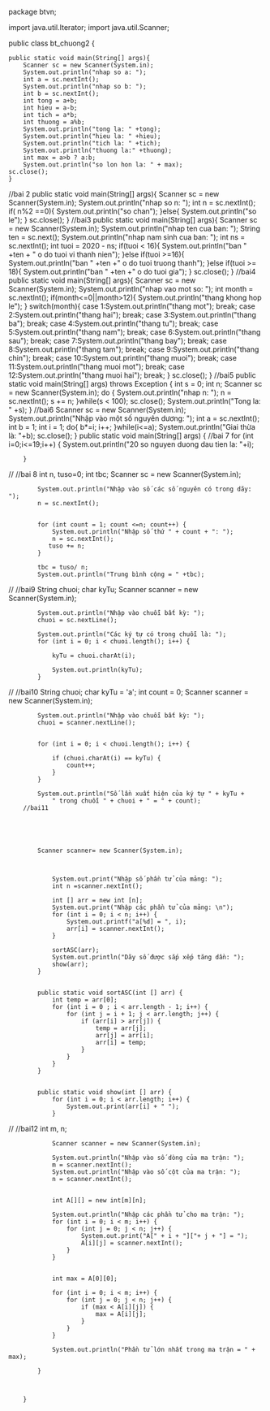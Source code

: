 package btvn;

import java.util.Iterator;
import java.util.Scanner;

public class bt_chuong2 {

    public static void main(String[] args){
        Scanner sc = new Scanner(System.in);
        System.out.println("nhap so a: ");
        int a = sc.nextInt();
        System.out.println("nhap so b: ");
        int b = sc.nextInt();
        int tong = a+b;
        int hieu = a-b;
        int tich = a*b;
        int thuong = a%b; 
        System.out.println("tong la: " +tong);
        System.out.println("hieu la: " +hieu);
        System.out.println("tich la: " +tich);
        System.out.println("thuong la:" +thuong);
        int max = a>b ? a:b;
        System.out.println("so lon hon la: " + max);
    sc.close();
    }
//bai 2
    public static void main(String[] args){
        Scanner sc = new Scanner(System.in);
        System.out.println("nhap so n: ");
        int n = sc.nextInt();
        if( n%2 ==0){
            System.out.println("so chan");
        }else{
            System.out.println("so le");
        }
        sc.close();
    }
//bai3
    public static void main(String[] args){
        Scanner sc = new Scanner(System.in);
        System.out.println("nhap ten cua ban: ");
        String ten = sc.next(); 
        System.out.println("nhap nam sinh cua ban: ");
        int ns = sc.nextInt();
        int tuoi = 2020 - ns;
        if(tuoi < 16){
            System.out.println("ban " +ten + " o do tuoi vi thanh nien");
        }else if(tuoi >=16){
            System.out.println("ban " +ten +" o do tuoi truong thanh");
        }else if(tuoi >= 18){
            System.out.println("ban " +ten +" o do tuoi gia");
        }
        sc.close();
    }
//bai4
 public static void main(String[] args){
        Scanner sc = new Scanner(System.in);
        System.out.println("nhap vao mot so: ");
        int month = sc.nextInt();
        if(month<=0||month>12){
            System.out.println("thang khong hop le");
        }
            switch(month){
                case 1:System.out.println("thang mot");
                break;
                case 2:System.out.println("thang hai");
                break;
                case 3:System.out.println("thang ba");
                break;
                case 4:System.out.println("thang tu");
                break;
                case 5:System.out.println("thang nam");
                break;
                case 6:System.out.println("thang sau");
                break;
                case 7:System.out.println("thang bay");
                break;
                case 8:System.out.println("thang tam");
                break;
                case 9:System.out.println("thang chin");
                break;
                case 10:System.out.println("thang muoi");
                break;
                case 11:System.out.println("thang muoi mot");
                break;
                case 12:System.out.println("thang muoi hai");
                break;
            }
        sc.close();
    }
//bai5
public static void main(String[] args) throws Exception {
        int s = 0;
        int n;
        Scanner sc = new Scanner(System.in);
        do {
            System.out.println("nhap n: ");
             n = sc.nextInt();
            s += n;
    }while(s < 100);
    sc.close();
    System.out.println("Tong la: " +s);
    }
//bai6
    Scanner sc = new Scanner(System.in);
        System.out.println("Nhập vào một số nguyên dương: ");
        int a = sc.nextInt();
        int b = 1;
        int i = 1;
        do{
            b*=i;
            i++;
        }while(i<=a);
        System.out.println("Giai thừa là: "+b);
        sc.close();
    }
	public static void main(String[] args) {
		//bai 7
		for (int i=0;i<=19;i++) {
			System.out.println("20 so nguyen duong dau tien la: "+i);
			
		}
//		//bai 8
		int n, tuso=0;
		int tbc;
		  Scanner sc = new Scanner(System.in);
	         
	        
	         
	        System.out.println("Nhập vào số các số nguyên có trong dãy: ");
	        n = sc.nextInt();
	         

	        for (int count = 1; count <=n; count++) {
	            System.out.println("Nhập số thứ " + count + ": ");
	            n = sc.nextInt();
	           tuso += n;
	        }
	         
	        tbc = tuso/ n;
	        System.out.println("Trung bình cộng = " +tbc);
//	        //bai9
	        String chuoi;
	        char kyTu;
	        Scanner scanner = new Scanner(System.in);
	             
	        System.out.println("Nhập vào chuỗi bất kỳ: ");
	        chuoi = sc.nextLine();
	             
	        System.out.println("Các ký tự có trong chuỗi là: ");
	        for (int i = 0; i < chuoi.length(); i++) {
	            
	            kyTu = chuoi.charAt(i);
	                 
	            System.out.println(kyTu);
	        }
//	        //bai10
	        String chuoi;
	        char kyTu = 'a';
	        int count = 0;
	        Scanner scanner = new Scanner(System.in);
	             
	        System.out.println("Nhập vào chuỗi bất kỳ: ");
	        chuoi = scanner.nextLine();
	             
	       
	        for (int i = 0; i < chuoi.length(); i++) {
	           
	            if (chuoi.charAt(i) == kyTu) {
	                count++;
	            }
	        }
	             
	        System.out.println("Số lần xuất hiện của ký tự " + kyTu +
	            " trong chuỗi " + chuoi + " = " + count);
		//bai11
		
		 
		 
	
		
		    Scanner scanner= new Scanner(System.in);
		     
		
		
		        System.out.print("Nhập số phần tử của mảng: ");
		        int n =scanner.nextInt();
		      
		        int [] arr = new int [n];
		        System.out.print("Nhập các phần tử của mảng: \n");
		        for (int i = 0; i < n; i++) {
		            System.out.printf("a[%d] = ", i);
		            arr[i] = scanner.nextInt();
		        }
		   
		        sortASC(arr);
		        System.out.println("Dãy số được sắp xếp tăng dần: ");
		        show(arr);
		    }
		     
		   
		    public static void sortASC(int [] arr) {
		        int temp = arr[0];
		        for (int i = 0 ; i < arr.length - 1; i++) {
		            for (int j = i + 1; j < arr.length; j++) {
		                if (arr[i] > arr[j]) {
		                    temp = arr[j];
		                    arr[j] = arr[i];
		                    arr[i] = temp;
		                }
		            }
		        }
		    }
		     
		   
		    public static void show(int [] arr) {
		        for (int i = 0; i < arr.length; i++) {
		            System.out.print(arr[i] + " ");
		        }
//		        //bai12
		        int m, n;
		         
		        Scanner scanner = new Scanner(System.in);
		             
		        System.out.println("Nhập vào số dòng của ma trận: ");
		        m = scanner.nextInt();
		        System.out.println("Nhập vào số cột của ma trận: ");
		        n = scanner.nextInt();
		             
		       
		        int A[][] = new int[m][n];
		             
		        System.out.println("Nhập các phần tử cho ma trận: ");
		        for (int i = 0; i < m; i++) {
		            for (int j = 0; j < n; j++) {
		                System.out.print("A[" + i + "]["+ j + "] = ");
		                A[i][j] = scanner.nextInt();
		            }
		        }
		             
		     
		        int max = A[0][0];
		             
		        for (int i = 0; i < m; i++) {
		            for (int j = 0; j < n; j++) {
		                if (max < A[i][j]) {
		                    max = A[i][j];
		                }
		            }
		        }
		             
		        System.out.println("Phần tử lớn nhất trong ma trận = " + max);
		    
		    }
	
		   
	
	    }
	        
	 
